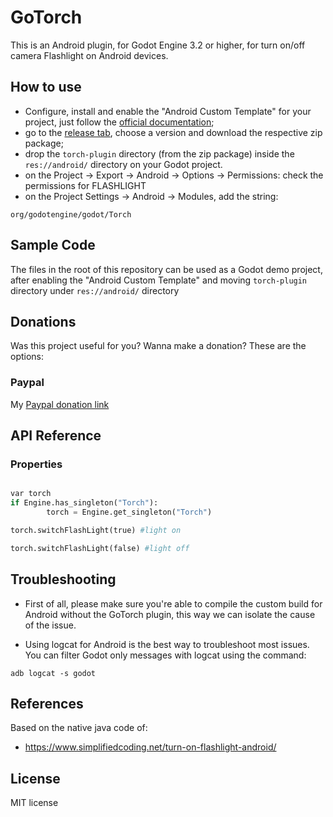 GoTorch
=====
This is an Android plugin, for Godot Engine 3.2 or higher, for turn on/off camera Flashlight on Android devices. 

How to use
----------
- Configure, install  and enable the "Android Custom Template" for your project, just follow the [official documentation](https://docs.godotengine.org/en/latest/getting_started/workflow/export/android_custom_build.html);
- go to the [release tab](https://github.com/jospic/godot3_torch/releases), choose a version and download the respective zip package;
- drop the ```torch-plugin``` directory (from the zip package) inside the ```res://android/``` directory on your Godot project.
- on the Project -> Export -> Android -> Options -> Permissions: check the permissions for FLASHLIGHT
- on the Project Settings -> Android -> Modules, add the string:

```
org/godotengine/godot/Torch
```
Sample Code
---------
The files in the root of this repository can be used as a Godot demo project, after enabling the "Android Custom Template" and moving ```torch-plugin``` directory under ```res://android/``` directory

Donations
---------
Was this project useful for you? Wanna make a donation? These are the options:

### Paypal

My [Paypal donation link](https://www.paypal.me/donatejospic?locale.x=it_IT)

API Reference
-------------

### Properties
```python

var torch
if Engine.has_singleton("Torch"):
		torch = Engine.get_singleton("Torch")

torch.switchFlashLight(true) #light on

torch.switchFlashLight(false) #light off

```

Troubleshooting
--------------
* First of all, please make sure you're able to compile the custom build for Android without the GoTorch plugin, this way we can isolate the cause of the issue.

* Using logcat for Android is the best way to troubleshoot most issues. You can filter Godot only messages with logcat using the command: 
```
adb logcat -s godot
```

References
-------------
Based on the native java code of:
* https://www.simplifiedcoding.net/turn-on-flashlight-android/

License
-------------
MIT license
